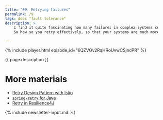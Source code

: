 ```yaml
---
title: "#9: Retrying failures"
permalink: /9
tags: ddos "fault tolerance"
description: >
    I find it quite fascinating how many failures in complex systems could be avoided if we simply... tried again.
    So how so you retry effectively, so that your systems are much more fault-tolerant and less brittle?

---
```


{% include player.html episode_id="6QZVGv2RqHRoUvwCSjndPR" %}

{{ page.description }}

# More materials

* [Retry Design Pattern with Istio](https://samirbehara.com/2019/06/05/retry-design-pattern-with-istio/)
* [`spring-retry` for Java](https://github.com/spring-projects/spring-retry)
* [Retry in Resilience4J](https://resilience4j.readme.io/docs/retry)

{% include newsletter-input.md %}
